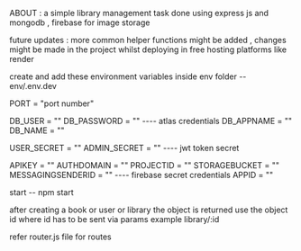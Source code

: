 

ABOUT : a simple library management task done using express js and mongodb , firebase for image storage

future updates : more common helper functions might be added , changes might be made in the project whilst deploying in free hosting platforms like render


create and add these environment variables inside env folder -- env/.env.dev



PORT = "port number"

DB_USER = ""
DB_PASSWORD = ""         ---- atlas credentials
DB_APPNAME = ""
DB_NAME = ""

USER_SECRET = ""
ADMIN_SECRET = ""        ---- jwt token secret


APIKEY =  ""
AUTHDOMAIN =  ""
PROJECTID =  ""
STORAGEBUCKET =  ""
MESSAGINGSENDERID = ""   ---- firebase secret credentials
APPID = ""



start -- npm start 

after creating a book or user or library the object is returned use the object id where id has to be sent via params example library/:id

refer router.js file for routes


